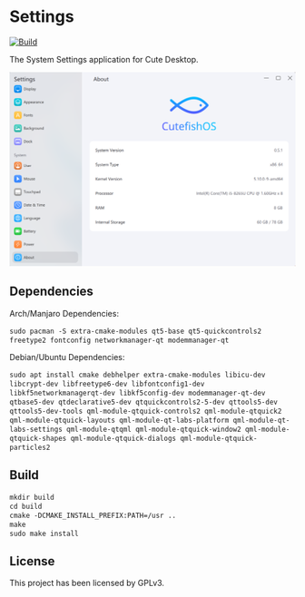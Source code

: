 # Settings

[![Build](https://github.com/Cute-OS/settings/actions/workflows/build.yml/badge.svg)](https://github.com/Cute-OS/settings/actions/workflows/build.yml)

The System Settings application for Cute Desktop.

![screenshot](screenshots/Screenshot_20211025_150819.png)

## Dependencies
Arch/Manjaro Dependencies:
```shell
sudo pacman -S extra-cmake-modules qt5-base qt5-quickcontrols2 freetype2 fontconfig networkmanager-qt modemmanager-qt
```

Debian/Ubuntu Dependencies:
```shell
sudo apt install cmake debhelper extra-cmake-modules libicu-dev libcrypt-dev libfreetype6-dev libfontconfig1-dev libkf5networkmanagerqt-dev libkf5config-dev modemmanager-qt-dev qtbase5-dev qtdeclarative5-dev qtquickcontrols2-5-dev qttools5-dev qttools5-dev-tools qml-module-qtquick-controls2 qml-module-qtquick2 qml-module-qtquick-layouts qml-module-qt-labs-platform qml-module-qt-labs-settings qml-module-qtqml qml-module-qtquick-window2 qml-module-qtquick-shapes qml-module-qtquick-dialogs qml-module-qtquick-particles2
```

## Build

```shell
mkdir build
cd build
cmake -DCMAKE_INSTALL_PREFIX:PATH=/usr ..
make
sudo make install
```

## License

This project has been licensed by GPLv3.
